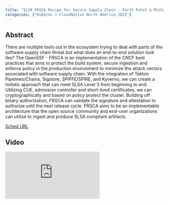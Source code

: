 ```yaml
---
title: "SLSA FRSCA Recipe For Secure Supply Chain - Parth Patel & Michael Lieberman, Kusari"
categories: ["KubeCon + CloudNative North America 2022"]
---
```


## Abstract

There are multiple tools out in the ecosystem trying to deal with parts of the software supply chain threat but what does an end-to-end solution look like? The OpenSSF - FRSCA is an implementation of the CNCF best practices that aims to protect the build system, secure ingestion and enforce policy in the production environment to minimize the attack vectors associated with software supply chain. With the integration of Tekton Pipelines/Chains, Sigstore, SPIFFE/SPIRE, and Kyverno, we can create a holistic approach that can meet SLSA Level 3 from beginning to end. Utilizing CUE, admission controller and short-lived certificates, we can cryptographically and based on policy protect the cluster. Building off binary authorization, FRSCA can validate the signature and attestation to authorize until the next release cycle. FRSCA aims to be an implementable architecture that the open source community and end-user organizations can utilize to ingest and produce SLSA compliant artifacts.

[Sched URL](https://kccncna2022.sched.com/event/6095274e8dea0d5ad1ac691f98f0e40a)

## Video

<iframe src="https://www.youtube.com/embed/pZzQHLPNh-U" frameborder="0" allow="accelerometer; autoplay; encrypted-media; gyroscope; picture-in-picture" allowfullscreen></iframe>
